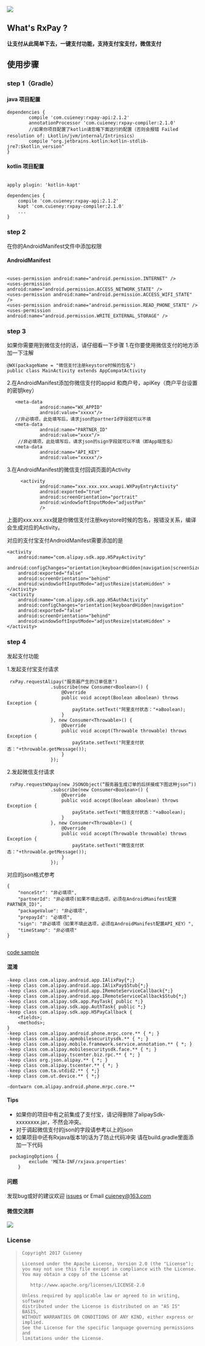 ![](https://github.com/Cuieney/RxPay/blob/master/img/logo.png)


## What's RxPay ?

**让支付从此简单下去，一键支付功能，支持支付宝支付，微信支付**

## 使用步骤
### step 1（Gradle）
#### java 项目配置

```
dependencies {
    	compile 'com.cuieney:rxpay-api:2.1.2'
    	annotationProcessor 'com.cuieney:rxpay-compiler:2.1.0'
        //如果你项目配置了kotlin请忽略下面这行的配置（否则会报错 Failed resolution of: Lkotlin/jvm/internal/Intrinsics）
        compile "org.jetbrains.kotlin:kotlin-stdlib-jre7:$kotlin_version"
}

```

#### kotlin 项目配置

```

apply plugin: 'kotlin-kapt'

dependencies {
    compile 'com.cuieney:rxpay-api:2.1.2'
    kapt 'com.cuieney:rxpay-compiler:2.1.0'
    ...
}

```


### step 2
在你的AndroidManifest文件中添加权限
#### AndroidManifest
```

<uses-permission android:name="android.permission.INTERNET" />
<uses-permission android:name="android.permission.ACCESS_NETWORK_STATE" />
<uses-permission android:name="android.permission.ACCESS_WIFI_STATE" />
<uses-permission android:name="android.permission.READ_PHONE_STATE" />
<uses-permission android:name="android.permission.WRITE_EXTERNAL_STORAGE" />

```
### step 3
如果你需要用到微信支付的话，请仔细看一下步骤
1.在你要使用微信支付的地方添加一下注解

```
@WX(packageName = "微信支付注册keystore时候的包名")
public class MainActivity extends AppCompatActivity
```
2.在AndroidManifest添加你微信支付的appid 和商户号，apiKey（商户平台设置的密钥key）

```
   <meta-data
            android:name="WX_APPID"
            android:value="xxxxx"/>
   //非必填项，此处填写后，请求json的partnerId字段就可以不填
   <meta-data
            android:name="PARTNER_ID"
            android:value="xxxx"/>
    //非必填项，此处填写后，请求json的sign字段就可以不填（即App端签名）
   <meta-data
            android:name="API_KEY"
            android:value="xxxxx"/>

```
3.在AndroidManifest的微信支付回调页面的Activity

```
     <activity
            android:name="xxx.xxx.xxx.wxapi.WXPayEntryActivity"
            android:exported="true"
            android:screenOrientation="portrait"
            android:windowSoftInputMode="adjustPan"
            />

```
上面的xxx.xxx.xxx就是你微信支付注册keystore时候的包名，报错没关系，编译会生成对应的Activity。

对应的支付宝支付AndroidManifest需要添加的是

```
<activity
    android:name="com.alipay.sdk.app.H5PayActivity"
    android:configChanges="orientation|keyboardHidden|navigation|screenSize"
    android:exported="false"
    android:screenOrientation="behind"
    android:windowSoftInputMode="adjustResize|stateHidden" >
</activity>
 <activity
    android:name="com.alipay.sdk.app.H5AuthActivity"
    android:configChanges="orientation|keyboardHidden|navigation"
    android:exported="false"
    android:screenOrientation="behind"
    android:windowSoftInputMode="adjustResize|stateHidden" >
</activity>

```


### step 4
发起支付功能

1.发起支付宝支付请求

```
 rxPay.requestAlipay("服务器产生的订单信息")
                .subscribe(new Consumer<Boolean>() {
                    @Override
                    public void accept(Boolean aBoolean) throws Exception {
                        payState.setText("阿里支付状态："+aBoolean);
                    }
                }, new Consumer<Throwable>() {
                    @Override
                    public void accept(Throwable throwable) throws Exception {
                        payState.setText("阿里支付状态："+throwable.getMessage());
                    }
                });

```

2.发起微信支付请求

```
 rxPay.requestWXpay(new JSONObject(“服务器生成订单的后拼接成下图这种json”))
                .subscribe(new Consumer<Boolean>() {
                    @Override
                    public void accept(Boolean aBoolean) throws Exception {
                        payState.setText("微信支付状态："+aBoolean);
                    }
                }, new Consumer<Throwable>() {
                    @Override
                    public void accept(Throwable throwable) throws Exception {
                        payState.setText("微信支付状态："+throwable.getMessage());
                    }
                });
```
对应的json格式参考


```
{
    "nonceStr": "非必填项",
    "partnerId": "非必填项(如果不填此选项，必须在AndroidManifest配置PARTNER_ID)",
    "packageValue": "非必填项",
    "prepayId": "必填项",
    "sign": "非必填项（如果不填此选项，必须在AndroidManifest配置API_KEY）",
    "timeStamp": "非必填项"
}


```


[code sample](https://github.com/Cuieney/RxPay/tree/master/app/src/main/java/com/cuieney/android/rxpay)

#### 混淆

```
-keep class com.alipay.android.app.IAlixPay{*;}
-keep class com.alipay.android.app.IAlixPay$Stub{*;}
-keep class com.alipay.android.app.IRemoteServiceCallback{*;}
-keep class com.alipay.android.app.IRemoteServiceCallback$Stub{*;}
-keep class com.alipay.sdk.app.PayTask{ public *;}
-keep class com.alipay.sdk.app.AuthTask{ public *;}
-keep class com.alipay.sdk.app.H5PayCallback {
    <fields>;
    <methods>;
}
-keep class com.alipay.android.phone.mrpc.core.** { *; }
-keep class com.alipay.apmobilesecuritysdk.** { *; }
-keep class com.alipay.mobile.framework.service.annotation.** { *; }
-keep class com.alipay.mobilesecuritysdk.face.** { *; }
-keep class com.alipay.tscenter.biz.rpc.** { *; }
-keep class org.json.alipay.** { *; }
-keep class com.alipay.tscenter.** { *; }
-keep class com.ta.utdid2.** { *;}
-keep class com.ut.device.** { *;}

-dontwarn com.alipay.android.phone.mrpc.core.**

```
#### Tips
* 如果你的项目中有之前集成了支付宝，请记得删除了alipaySdk-xxxxxxxx.jar，不然会冲突。
* 对于调起微信支付的json的字段请参考以上的json
* 如果项目中还有Rxjava版本1的话为了防止代码冲突 请在build.gradle里面添加一下代码

```
 packagingOptions {
        exclude 'META-INF/rxjava.properties'
    }

```

#### 问题
发现bug或好的建议欢迎 [issues](https://github.com/Cuieney/RxPay/issues) or
Email <cuieney@163.com>

#### 微信交流群
![](https://github.com/Cuieney/RxPay/blob/master/img/wechat.png)

### License

> ```
> Copyright 2017 Cuieney
>
> Licensed under the Apache License, Version 2.0 (the "License");
> you may not use this file except in compliance with the License.
> You may obtain a copy of the License at
>
>    http://www.apache.org/licenses/LICENSE-2.0
>
> Unless required by applicable law or agreed to in writing, software
> distributed under the License is distributed on an "AS IS" BASIS,
> WITHOUT WARRANTIES OR CONDITIONS OF ANY KIND, either express or implied.
> See the License for the specific language governing permissions and
> limitations under the License.
